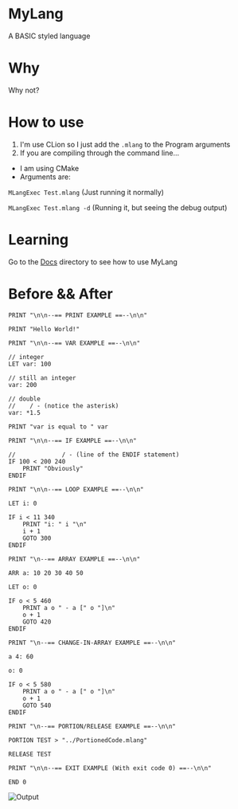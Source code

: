 # MyLang

A BASIC styled language

# Why

Why not?

# How to use

1. I'm use CLion so I just add the ```.mlang``` to the Program arguments
2. If you are compiling through the command line...
  * I am using CMake
  * Arguments are:

```MLangExec Test.mlang``` (Just running it normally)

```MLangExec Test.mlang -d``` (Running it, but seeing the debug output)

# Learning 

Go to the [Docs](docs) directory to see how to use MyLang

# Before && After

```
PRINT "\n\n--== PRINT EXAMPLE ==--\n\n"

PRINT "Hello World!"

PRINT "\n\n--== VAR EXAMPLE ==--\n\n"

// integer
LET var: 100

// still an integer
var: 200

// double
//    / - (notice the asterisk)
var: *1.5

PRINT "var is equal to " var

PRINT "\n\n--== IF EXAMPLE ==--\n\n"

//             / - (line of the ENDIF statement)
IF 100 < 200 240
    PRINT "Obviously"
ENDIF

PRINT "\n\n--== LOOP EXAMPLE ==--\n\n"

LET i: 0

IF i < 11 340
    PRINT "i: " i "\n"
    i + 1
    GOTO 300
ENDIF

PRINT "\n--== ARRAY EXAMPLE ==--\n\n"

ARR a: 10 20 30 40 50

LET o: 0

IF o < 5 460
    PRINT a o " - a [" o "]\n"
    o + 1
    GOTO 420
ENDIF

PRINT "\n--== CHANGE-IN-ARRAY EXAMPLE ==--\n\n"

a 4: 60

o: 0

IF o < 5 580
    PRINT a o " - a [" o "]\n"
    o + 1
    GOTO 540
ENDIF

PRINT "\n--== PORTION/RELEASE EXAMPLE ==--\n\n"

PORTION TEST > "../PortionedCode.mlang"

RELEASE TEST

PRINT "\n\n--== EXIT EXAMPLE (With exit code 0) ==--\n\n"

END 0
```

![Output](ReadMeImg/Output.png)
